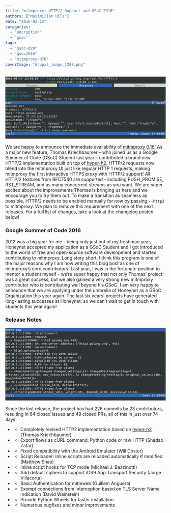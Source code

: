 ```yaml
---
title: "mitmproxy: HTTP/2 Support and GSoC 2016"
authors: ["Maximilian Hils"]
date: "2016-02-15"
categories: 
  - "encryption"
  - "gsoc"
tags: 
  - "gsoc-d20"
  - "gsoc2016"
  - "mitmproxy-d76"
coverImage: "drupal_image_1288.png"
---
```


![](images/drupal_image_1288.png)

We are happy to announce the immediate availability of [mitmproxy 0.16](https://mitmproxy.org/)! As a major new feature, Thomas Kriechbaumer – who joined us as a Google Summer of Code (GSoC) Student last year – contributed a brand new HTTP/2 implementation built on top of [hyper-h2](https://github.com/python-hyper/hyper-h2). HTTP/2 requests now blend into the mitmproxy UI just like regular HTTP 1 requests, making mitmproxy the first interactive HTTPS proxy with HTTP/2 support! All HTTP/2 features from RFC7540 are supported - including PUSH\_PROMISE, RST\_STREAM, and as many concurrent streams as you want. We are super excited about the improvements Thomas is bringing us here and we encourage you to try them out. To make a transition as seamless as possible, HTTP/2 needs to be enabled manually for now by passing `--http2` to mitmproxy. We plan to remove this requirement with one of the next releases. For a full list of changes, take a look at the changelog posted below!

### Google Summer of Code 2016

2012 was a big year for me - being only just out of my freshman year, Honeynet accepted my application as a GSoC Student and I got introduced to the world of free and open-source software development and started contributing to mitmproxy. Long story short, I think this program is one of the major reasons why I am now writing this blog post as one of mitmproxy’s core contributors. Last year, I was in the fortunate position to mentor a student myself - we’re super happy that not only Thomas’ project was a great success, but we also gained a very strong new mitmproxy contributor who is contributing well beyond his GSoC. I am very happy to announce that we are applying under the umbrella of Honeynet as a GSoC Organization this year again. The last six years’ projects have generated long-lasting successes at Honeynet, so we can’t wait to get in touch with students this year again!

### Release Notes

![](images/drupal_image_1289.png)

Since the last release, the project has had 226 commits by 23 contributors, resulting in 64 closed issues and 49 closed PRs, all of this in just over 74 days.

- - Completely revised HTTP2 implementation based on [hyper-h2](https://github.com/python-hyper/hyper-h2) (Thomas Kriechbaumer)

- - Export flows as cURL command, Python code or raw HTTP (Shadab Zafar)

- - Fixed compatibility with the Android Emulator (Will Coster)

- - Script Reloader: Inline scripts are reloaded automatically if modified (Matthew Shao)

- - Inline script hooks for TCP mode (Michael J. Bazzinotti)

- - Add default ciphers to support iOS9 App Transport Security (Jorge Villacorta)

- - Basic Authentication for mitmweb (Guillem Anguera)

- - Exempt connections from interception based on TLS Server Name Indication (David Weinstein)

- - Provide Python Wheels for faster installation

- - Numerous bugfixes and minor improvements
